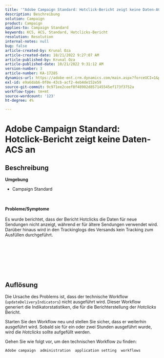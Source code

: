 ```yaml
---
title: '"Adobe Campaign Standard: Hotclick-Bericht zeigt keine Daten-ACS an'
description: Beschreibung
solution: Campaign
product: Campaign
applies-to: Campaign Standard
keywords: KCS, ACS, Standard, Hotclicks-Bericht
resolution: Resolution
internal-notes: null
bug: false
article-created-by: Krunal Oza
article-created-date: 10/21/2022 9:27:07 AM
article-published-by: Krunal Oza
article-published-date: 10/21/2022 9:31:12 AM
version-number: 3
article-number: KA-17285
dynamics-url: https://adobe-ent.crm.dynamics.com/main.aspx?forceUCI=1&pagetype=entityrecord&etn=knowledgearticle&id=610d9583-2251-ed11-bba2-0022480867fb
exl-id: e9a6dab6-0f0e-43cb-acf2-4eb4de152e59
source-git-commit: 9c971ee2ceef8f48902d857145545ef173f3752a
workflow-type: tm+mt
source-wordcount: '123'
ht-degree: 4%

---
```


# Adobe Campaign Standard: Hotclick-Bericht zeigt keine Daten-ACS an

## Beschreibung

<b>Umgebung</b>
- Campaign Standard

<br> <br><b>Probleme/Symptome</b><br> <br>Es wurde berichtet, dass der Bericht Hotclicks die Daten für neue Sendungen nicht anzeigt, während er für ältere Sendungen verwendet wird. Darüber hinaus wird in den Trackinglogs des Versands kein Tracking zum Ausfüllen durchgeführt.<br> <br>

<br> <br>

<br> 

## Auflösung


Die Ursache des Problems ist, dass der technische Workflow (`updateDeliveryIndicators`) nicht ausgeführt wird. Dieser Workflow generiert die Indikatorstatistiken, die für die Berichterstellung der *Hotclicks* Bericht.

Starten Sie den Workflow neu und stellen Sie sicher, dass er weiterhin ausgeführt wird. Sobald sie für ein oder zwei Stunden ausgeführt wurde, wird die *Hotclicks* sollte aufgefüllt werden.



Gehen Sie wie folgt vor, um den technischen Workflow zu finden:

`Adobe campaign  administration  application setting  workflows`
